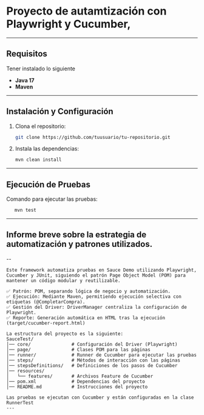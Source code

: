 # Proyecto de autamtización con Playwright y Cucumber,
---

## Requisitos
Tener instalado lo siguiente
- **Java 17**
- **Maven**

---

## Instalación y Configuración

1. Clona el repositorio:

    ```bash
    git clone https://github.com/tuusuario/tu-repositorio.git
    ```

2. Instala las dependencias:

    ```bash
    mvn clean install
    ```

---

## Ejecución de Pruebas

Comando para ejecutar las pruebas:

```bash
   mvn test
```
---

## Informe breve sobre la estrategia de automatización y patrones utilizados.
--
```
Este framework automatiza pruebas en Sauce Demo utilizando Playwright, Cucumber y JUnit, siguiendo el patrón Page Object Model (POM) para mantener un código modular y reutilizable.

✅ Patrón: POM, separando lógica de negocio y automatización.
✅ Ejecución: Mediante Maven, permitiendo ejecución selectiva con etiquetas (@CompletarCompra).
✅ Gestión del Driver: DriverManager centraliza la configuración de Playwright.
✅ Reporte: Generación automática en HTML tras la ejecución (target/cucumber-report.html)

La estructura del proyecto es la siguiente:
SauceTest/
│── core/               # Configuración del Driver (Playwright)
│── page/               # Clases POM para las páginas
│── runner/             # Runner de Cucumber para ejecutar las pruebas
│── steps/              # Métodos de interacción con las páginas
│── stepsDefinitions/   # Definiciones de los pasos de Cucumber
│── resources/
│   └── features/       # Archivos Feature de Cucumber
│── pom.xml             # Dependencias del proyecto
│── README.md           # Instrucciones del proyecto

Las pruebas se ejecutan con Cucumber y están configuradas en la clase RunnerTest
---
